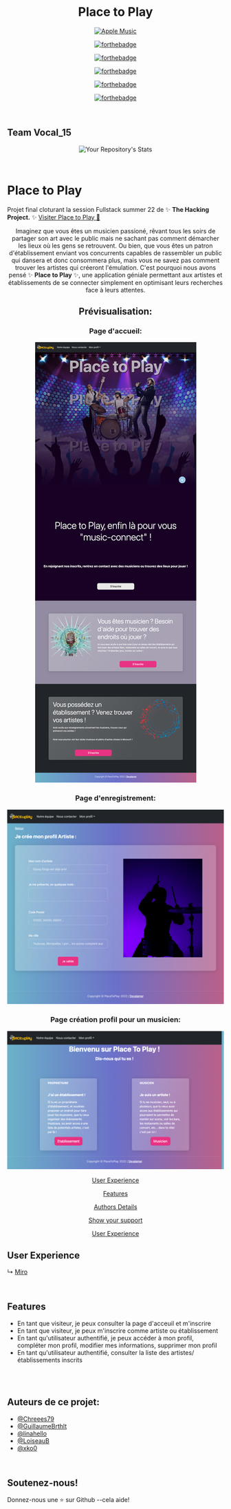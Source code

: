 <div align="center">

# Place to Play
<a href='https://place-to-play.herokuapp.com/' target="_blank"><img alt='Apple Music' src='https://img.shields.io/badge/Place_to Play-100000?style=for-the-badge&logo=Apple Music&logoColor=white&labelColor=000000&color=FA9612'/></a>


[![forthebadge](https://forthebadge.com/images/badges/built-with-love.svg)](https://forthebadge.com)

[![forthebadge](https://forthebadge.com/images/badges/built-by-developers.svg)](https://forthebadge.com)

[![forthebadge](https://forthebadge.com/images/badges/powered-by-coffee.svg)](https://forthebadge.com)

[![forthebadge](https://forthebadge.com/images/badges/made-with-ruby.svg)](https://forthebadge.com)

[![forthebadge](https://forthebadge.com/images/badges/made-with-javascript.svg)](https://forthebadge.com)


</div>
</br>


## Team Vocal_15

<div align="center">

![Your Repository's Stats](https://contrib.rocks/image?repo=xko0/Fullstack_final_project)
</div>
</br>

# Place to Play

Projet final cloturant la session Fullstack summer 22 de ✨ **The Hacking Project.** ✨
[Visiter Place to Play 🎤]()

<div align="center">


Imaginez que vous êtes un musicien passioné, rêvant tous les soirs de partager son art avec le public mais ne sachant pas comment démarcher les lieux où les gens se retrouvent. Ou bien, que vous êtes un patron d'établissement enviant vos concurrents capables de rassembler un public qui dansera et donc consommera plus, mais vous ne savez pas comment trouver les artistes qui créeront l'émulation. 
C'est pourquoi nous avons pensé ✨ **Place to Play** ✨, une application géniale permettant aux artistes et établissements de se connecter simplement en optimisant leurs recherches face à leurs attentes.

## Prévisualisation:

### Page d'accueil:
<img src="./lib/assets/placetoplay_home.png">

### Page d'enregistrement:
<img src="./lib/assets/placetoplay_profilcreation.png">

### Page création profil pour un musicien:
<img src="./lib/assets/placetoplay_register.png">


[User Experience](#User-Experience)

[Features](#features)

[Authors Details](#authors-details)

[Show your support](#show-your-support)

[User Experience](#User-Experience)

</div>


## User Experience

↳ [Miro](https://miro.com/app/board/uXjVPaZVxQc=/?share_link_id=830918286609)


</br>


## Features
- En tant que visiteur, je peux consulter la page d'acceuil et m'inscrire
- En tant que visiteur, je peux m'inscrire comme artiste ou établissement
- En tant qu'utilisateur authentifié, je peux accéder à mon profil, compléter mon profil, modifier mes informations, supprimer mon profil
- En tant qu'utilisateur authentifié, consulter la liste des artistes/établissements inscrits


</br>
</br>


## Auteurs de ce projet:

- [@Chreees79](https://github.com/Chreees79)
- [@GuillaumeBrthlt](https://github.com/GuillaumeBrthlt)
- [@linahello](https://github.com/linahello)
- [@LoiseauB](https://github.com/LoiseauB)
- [@xko0](https://github.com/xko0) 
</br>


## Soutenez-nous!


Donnez-nous une ⭐ sur Github --cela aide!

</br>

